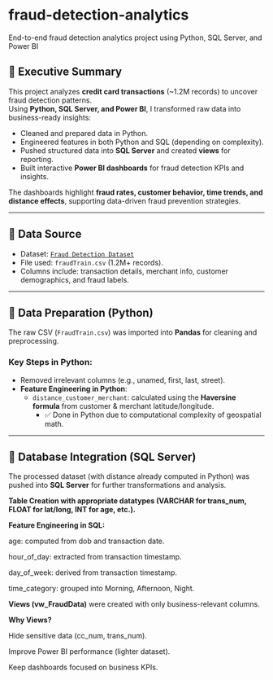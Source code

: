# fraud-detection-analytics
End-to-end fraud detection analytics project using Python, SQL Server, and Power BI

## 📌 Executive Summary
This project analyzes **credit card transactions** (~1.2M records) to uncover fraud detection patterns.  
Using **Python, SQL Server, and Power BI**, I transformed raw data into business-ready insights:

- Cleaned and prepared data in Python.  
- Engineered features in both Python and SQL (depending on complexity).  
- Pushed structured data into **SQL Server** and created **views** for reporting.  
- Built interactive **Power BI dashboards** for fraud detection KPIs and insights.  

The dashboards highlight **fraud rates, customer behavior, time trends, and distance effects**, supporting data-driven fraud prevention strategies.  

---

## 🔹 Data Source
- Dataset: [`Fraud Detection Dataset`](https://www.kaggle.com/datasets/kartik2112/fraud-detection)  
- File used: `fraudTrain.csv` (1.2M+ records).  
- Columns include: transaction details, merchant info, customer demographics, and fraud labels.  

---

## 🔹 Data Preparation (Python)
The raw CSV (`FraudTrain.csv`) was imported into **Pandas** for cleaning and preprocessing.  

### Key Steps in Python:
- Removed irrelevant columns (e.g., unamed, first, last, street).  
- **Feature Engineering in Python**:
  - `distance_customer_merchant`: calculated using the **Haversine formula** from customer & merchant latitude/longitude.  
    - ✅ Done in Python due to computational complexity of geospatial math.



---

## 🔹 Database Integration (SQL Server)
The processed dataset (with distance already computed in Python) was pushed into **SQL Server** for further transformations and analysis.  

**Table Creation with appropriate datatypes (VARCHAR for trans_num, FLOAT for lat/long, INT for age, etc.).**

**Feature Engineering in SQL:**

age: computed from dob and transaction date.

hour_of_day: extracted from transaction timestamp.

day_of_week: derived from transaction timestamp.

time_category: grouped into Morning, Afternoon, Night.

**Views (vw_FraudData)** were created with only business-relevant columns.



**Why Views?**

Hide sensitive data (cc_num, trans_num).

Improve Power BI performance (lighter dataset).

Keep dashboards focused on business KPIs.
